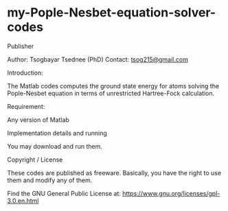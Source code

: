 # my-Pople-Nesbet-equation-solver-codes

Publisher

Author: Tsogbayar Tsednee (PhD) Contact: tsog215@gmail.com

Introduction:

The Matlab codes computes the ground state energy for atoms solving the Pople-Nesbet equation in terms of unrestricted Hartree-Fock calculation.

Requirement:

Any version of Matlab

Implementation details and running

You may download and run them.

Copyright / License

These codes are published as freeware. Basically, you have the right to use them and modify any of them.

Find the GNU General Public License at: https://www.gnu.org/licenses/gpl-3.0.en.html
